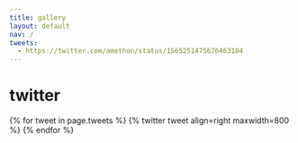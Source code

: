 ```yaml
---
title: gallery
layout: default
nav: /
tweets:
  - https://twitter.com/amethon/status/1565251475676463104
---
```


# twitter
{% for tweet in page.tweets %}
  {% twitter tweet align=right maxwidth=800 %}
{% endfor %}